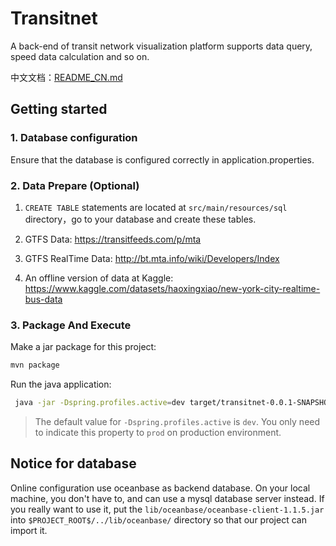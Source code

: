# Transitnet

A back-end of transit network visualization platform supports data query, speed data calculation and so on.

中文文档：[README_CN.md](README_CN.md)
## Getting started

### 1. Database configuration

Ensure that the database is configured correctly in application.properties.

### 2. Data Prepare (Optional)

1. `CREATE TABLE` statements are located at `src/main/resources/sql` directory，go to your database and create these tables.

2. GTFS Data: https://transitfeeds.com/p/mta

3. GTFS RealTime Data: http://bt.mta.info/wiki/Developers/Index

4. An offline version of data at Kaggle: https://www.kaggle.com/datasets/haoxingxiao/new-york-city-realtime-bus-data

### 3. Package And Execute

Make a jar package for this project:

``` bash
mvn package
```

Run the java application:
``` bash
 java -jar -Dspring.profiles.active=dev target/transitnet-0.0.1-SNAPSHOT-execute.jar 
```
> The default value for `-Dspring.profiles.active` is `dev`. You only need to indicate this property to `prod` on production environment.


## Notice for database

Online configuration use oceanbase as backend database. On your local machine, you don't have to, and can use a mysql database server instead.
If you really want to use it, put the `lib/oceanbase/oceanbase-client-1.1.5.jar` into `$PROJECT_ROOT$/../lib/oceanbase/` directory so that our project can import it.